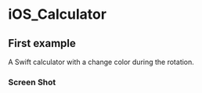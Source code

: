 # iOS_Calculator

## First example 

A Swift calculator with a change color during the rotation.

### Screen Shot 



